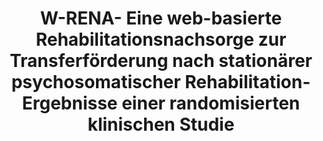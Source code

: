 --- 
abstract: '' 
authors: 
 - admin
 -  T Tarnowski
 -  A Dippel
 -  M Pflicht
 -  S Eggenwirth
 -  B Sieland
 -  ...
doi: '' 
featured: false 
publication: '*Deutsche Rentenversicherung Bund (Hrsg.), DRV-Schriften*, 168' 
publication_short: '' 
publishDate: '2011-01-01' 
title: 'W-RENA- Eine web-basierte Rehabilitationsnachsorge zur Transferförderung nach stationärer psychosomatischer Rehabilitation-Ergebnisse einer randomisierten klinischen Studie' 
url_code: '' 
url_dataset: '' 
url_pdf: '' 
url_poster: '' 
url_project: '' 
url_slides: '' 
url_source: '' 
url_video: '' 
---